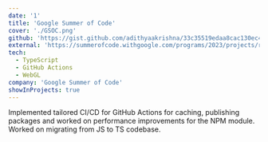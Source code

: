 ```yaml
---
date: '1'
title: 'Google Summer of Code'
cover: './GSOC.png'
github: 'https://gist.github.com/adithyaakrishna/33c35519edaa8cac130ec4a96800c93f'
external: 'https://summerofcode.withgoogle.com/programs/2023/projects/r2fhQb5e'
tech:
  - TypeScript
  - GitHub Actions
  - WebGL
company: 'Google Summer of Code'
showInProjects: true
---
```


Implemented tailored CI/CD for GitHub Actions for caching, publishing packages and worked on performance improvements for the NPM module. Worked on migrating from JS to TS codebase.